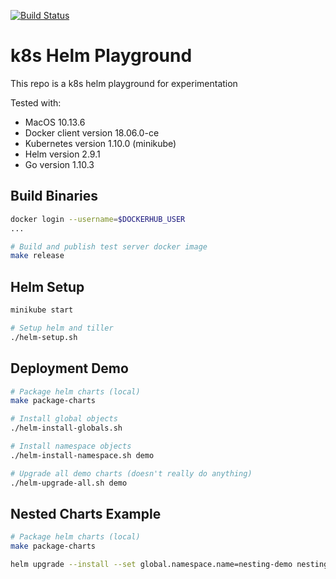 [![Build Status](https://travis-ci.org/sha1n/k8s-helm-playground.svg?branch=master)](https://travis-ci.org/sha1n/k8s-helm-playground)

# k8s Helm Playground
This repo is a k8s helm playground for experimentation  

Tested with: 
* MacOS 10.13.6
* Docker client version 18.06.0-ce
* Kubernetes version 1.10.0 (minikube)
* Helm version 2.9.1
* Go version 1.10.3


## Build Binaries 
```bash
docker login --username=$DOCKERHUB_USER
...

# Build and publish test server docker image
make release
```

## Helm Setup
```bash
minikube start

# Setup helm and tiller
./helm-setup.sh
```

## Deployment Demo
```bash
# Package helm charts (local) 
make package-charts

# Install global objects
./helm-install-globals.sh

# Install namespace objects
./helm-install-namespace.sh demo

# Upgrade all demo charts (doesn't really do anything) 
./helm-upgrade-all.sh demo
```

## Nested Charts Example
```bash
# Package helm charts (local) 
make package-charts

helm upgrade --install --set global.namespace.name=nesting-demo nesting-demo packages/nesting-example-0.1.0.tgz
```
